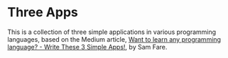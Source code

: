 # Three Apps

This is a collection of three simple applications in various programming languages, based on the Medium article, [Want to learn any programming language? - Write These 3 Simple Apps!](https://medium.com/@samuel.fare/want-to-learn-any-programming-language-write-these-3-simple-apps-5af8cd119921), by Sam Fare.
